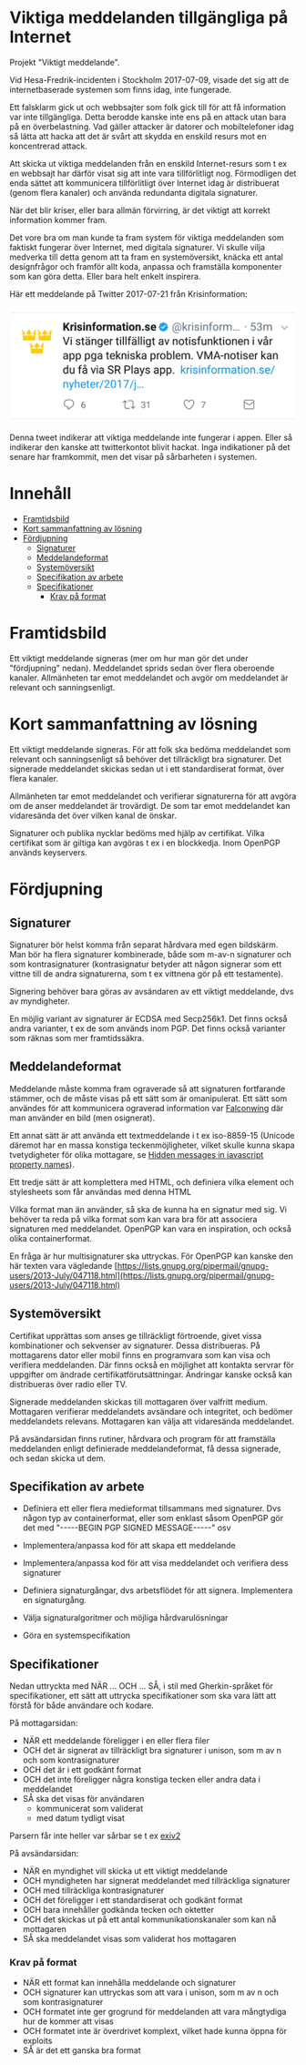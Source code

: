 # Viktiga meddelanden tillgängliga på Internet

Projekt "Viktigt meddelande".

Vid Hesa-Fredrik-incidenten i Stockholm 2017-07-09, visade det sig att de internetbaserade systemen som finns idag, inte fungerade.

Ett falsklarm gick ut och webbsajter som folk gick till för att få information var inte tillgängliga. Detta berodde kanske inte ens på en attack utan bara på en överbelastning. Vad gäller attacker är datorer och mobiltelefoner idag så lätta att hacka att det är svårt att skydda en enskild resurs mot en koncentrerad attack.  

Att skicka ut viktiga meddelanden från en enskild Internet-resurs som t ex en webbsajt har därför visat sig att inte vara tillförlitligt nog. Förmodligen det enda sättet att kommunicera tillförlitligt över Internet idag är distribuerat (genom flera kanaler) och använda redundanta digitala signaturer.

När det blir kriser, eller bara allmän förvirring, är det viktigt att korrekt information kommer fram.

Det vore bra om man kunde ta fram system för viktiga meddelanden som faktiskt fungerar över Internet, med digitala signaturer. Vi skulle vilja medverka till detta genom att ta fram en systemöversikt, knäcka ett antal designfrågor och framför allt koda, anpassa och framställa komponenter som kan göra detta. Eller bara helt enkelt inspirera. 

Här ett meddelande på Twitter 2017-07-21 från Krisinformation:

![VMA ej tillgängligt](./vma-notiser.png)

Denna tweet indikerar att viktiga meddelande inte fungerar i appen. Eller så indikerar den kanske att twitterkontot blivit hackat. Inga indikationer på det senare har framkommit, men det visar på sårbarheten i systemen.

# Innehåll

<!-- MarkdownTOC autolink="true" autoanchor="true"-->

- [Framtidsbild](#framtidsbild)
- [Kort sammanfattning av lösning](#kort-sammanfattning-av-l%C3%B6sning)
- [Fördjupning](#f%C3%B6rdjupning)
	- [Signaturer](#signaturer)
	- [Meddelandeformat](#meddelandeformat)
	- [Systemöversikt](#system%C3%B6versikt)
	- [Specifikation av arbete](#specifikation-av-arbete)
	- [Specifikationer](#specifikationer)
		- [Krav på format](#krav-p%C3%A5-format)

<!-- /MarkdownTOC -->

<a name="framtidsbild"></a>
# Framtidsbild

Ett viktigt meddelande signeras (mer om hur man gör det under "fördjupning" nedan). Meddelandet sprids sedan över flera oberoende kanaler. Allmänheten tar emot meddelandet och avgör om meddelandet är relevant och sanningsenligt.

<a name="kort-sammanfattning-av-l%C3%B6sning"></a>
# Kort sammanfattning av lösning
Ett viktigt meddelande signeras. För att folk ska bedöma meddelandet som relevant och sanningsenligt så behöver det tillräckligt bra signaturer. Det signerade meddelandet skickas sedan ut i ett standardiserat format, över flera kanaler. 

Allmänheten tar emot meddelandet och verifierar signaturerna för att avgöra om de anser meddelandet är trovärdigt. De som tar emot meddelandet kan vidaresända det över vilken kanal de önskar.

Signaturer och publika nycklar bedöms med hjälp av certifikat. Vilka certifikat som är giltiga kan avgöras t ex i en blockkedja. Inom OpenPGP används keyservers.

<a name="f%C3%B6rdjupning"></a>
# Fördjupning
<a name="signaturer"></a>
## Signaturer
Signaturer bör helst komma från separat hårdvara med egen bildskärm. Man bör ha flera signaturer kombinerade, både som m-av-n signaturer och som kontrasignaturer (kontrasignatur betyder att någon signerar som ett vittne till de andra signaturerna, som t ex vittnena gör på ett testamente).

Signering behöver bara göras av avsändaren av ett viktigt meddelande, dvs av myndigheter.

En möjlig variant av signaturer är ECDSA med Secp256k1. Det finns också andra varianter, t ex de som används inom PGP. Det finns också varianter som räknas som mer framtidssäkra.

<a name="meddelandeformat"></a>
## Meddelandeformat
Meddelande måste komma fram ograverade så att signaturen fortfarande stämmer, och de måste visas på ett sätt som är omanipulerat. Ett sätt som användes för att kommunicera ograverad information var [Falconwing](https://twitter.com/FalconwingNews) där man använder en bild (men osignerat).

Ett annat sätt är att använda ett textmeddelande i t ex iso-8859-15 (Unicode däremot har en massa konstiga teckenmöjligheter, vilket skulle kunna skapa tvetydigheter för olika mottagare, se [Hidden messages in javascript property names](https://www.reddit.com/r/programming/comments/6p5p5m/hidden_messages_in_javascript_property_names/)).

Ett tredje sätt är att komplettera med HTML, och definiera vilka element och stylesheets som får användas med denna HTML

Vilka format man än använder, så ska de kunna ha en signatur med sig. Vi behöver ta reda på vilka format som kan vara bra för att associera signaturen med meddelandet. OpenPGP kan vara en inspiration, och också olika containerformat.

En fråga är hur multisignaturer ska uttryckas. För OpenPGP kan kanske den här texten vara vägledande [https://lists.gnupg.org/pipermail/gnupg-users/2013-July/047118.html](https://lists.gnupg.org/pipermail/gnupg-users/2013-July/047118.html)


<a name="system%C3%B6versikt"></a>
## Systemöversikt

Certifikat upprättas som anses ge tillräckligt förtroende, givet vissa kombinationer och sekvenser av signaturer. Dessa distribueras. På mottagarens dator eller mobil finns en programvara som kan visa och verifiera meddelanden. Där finns också en möjlighet att kontakta servrar för uppgifter om ändrade certifikatförutsättningar. Ändringar kanske också kan distribueras över radio eller TV.

Signerade meddelanden skickas till mottagaren över valfritt medium. Mottagaren verifierar meddelandets avsändare och integritet, och bedömer meddelandets relevans. Mottagaren kan välja att vidaresända meddelandet.

På avsändarsidan finns rutiner, hårdvara och program för att framställa meddelanden enligt definierade meddelandeformat, få dessa signerade, och sedan skicka ut dem.

<a name="specifikation-av-arbete"></a>
## Specifikation av arbete

* Definiera ett eller flera medieformat tillsammans med signaturer. Dvs någon typ av containerformat, eller som enklast såsom OpenPGP gör det med "-----BEGIN PGP SIGNED MESSAGE-----" osv

* Implementera/anpassa kod för att skapa ett meddelande

* Implementera/anpassa kod för att visa meddelandet och verifiera dess signaturer

* Definiera signaturgångar, dvs arbetsflödet för att signera. Implementera en signaturgång.

* Välja signaturalgoritmer och möjliga hårdvarulösningar

* Göra en systemspecifikation

<a name="specifikationer"></a>
## Specifikationer

Nedan uttryckta med NÄR ... OCH ... SÅ, i stil med Gherkin-språket för specifikationer, ett sätt att uttrycka specifikationer som ska vara lätt att förstå för både användare och kodare.

På mottagarsidan:

* NÄR ett meddelande föreligger i en eller flera filer
* OCH det är signerat av tillräckligt bra signaturer i unison, som m av n och som kontrasignaturer
* OCH det är i ett godkänt format
* OCH det inte föreligger några konstiga tecken eller andra data i meddelandet
* SÅ ska det visas för användaren
    * kommunicerat som validerat
    * med datum tydligt visat

Parsern får inte heller var sårbar se t ex [exiv2
](http://www.openwall.com/lists/oss-security/2017/06/30/1)

På avsändarsidan:

* NÄR en myndighet vill skicka ut ett viktigt meddelande
* OCH myndigheten har signerat meddelandet med tillräckliga signaturer
* OCH med tillräckliga kontrasignaturer
* OCH det föreligger i ett standardiserat och godkänt format
* OCH bara innehåller godkända tecken och oktetter
* OCH det skickas ut på ett antal kommunikationskanaler som kan nå mottagaren
* SÅ ska meddelandet visas som validerat hos mottagaren

<a name="krav-p%C3%A5-format"></a>
### Krav på format ###

* NÄR ett format kan innehålla meddelande och signaturer
* OCH signaturer kan uttryckas som att vara i unison, som m av n och som kontrasignaturer
* OCH formatet inte ger grogrund för meddelanden att vara mångtydiga hur de kommer att visas
* OCH formatet inte är överdrivet komplext, vilket hade kunna öppna för exploits
* SÅ är det ett ganska bra format
